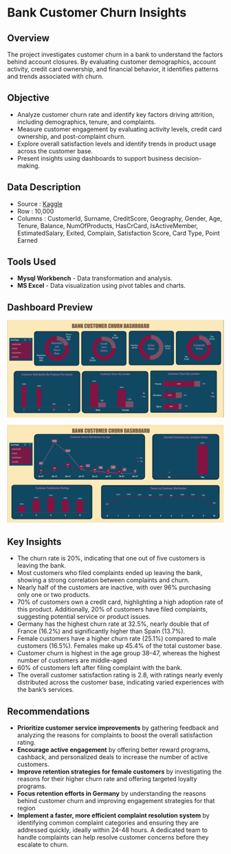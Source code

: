 # Bank Customer Churn Insights

## Overview

The project investigates customer churn in a bank to understand the factors behind account closures. By evaluating customer demographics, account activity, credit card ownership, and financial behavior, it identifies patterns and trends associated with churn.


## Objective
- Analyze customer churn rate and identify key factors driving attrition, including demographics, tenure, and complaints.
- Measure customer engagement by evaluating activity levels, credit card ownership, and post-complaint churn.
- Explore overall satisfaction levels and identify trends in product usage across the customer base.
- Present insights using dashboards to support business decision-making.

## Data Description
- Source : [Kaggle](https://www.kaggle.com/datasets/radheshyamkollipara/bank-customer-churn/data)
- Row : 10,000
- Columns : CustomerId, Surname, CreditScore, Geography, Gender, Age, Tenure, Balance, NumOfProducts, HasCrCard, IsActiveMember, EstimatedSalary, Exited, Complain, Satisfaction Score, Card Type, Point Earned


## Tools Used
- **Mysql Workbench** -   Data transformation and analysis.
- **MS Excel** - Data visualization using pivot tables and charts.

## Dashboard Preview
![Bank Customer Churn Dashboard 1](https://github.com/BalajiRamGanesh/Bank-Customer-Churn-Insights/blob/main/Images/Customer%20Churn%20Dashboard1.png?raw=true)

![Bank Customer Churn Dashboard 2](https://github.com/BalajiRamGanesh/Bank-Customer-Churn-Insights/blob/main/Images/Customer%20Churn%20Dashboard2.png?raw=true)

## Key Insights

- The churn rate is 20%, indicating that one out of five customers is leaving the bank.
- Most customers who filed complaints ended up leaving the bank, showing a strong correlation between complaints and churn.
- Nearly half of the customers are inactive, with over 96% purchasing only one or two products.
- 70% of customers own a credit card, highlighting a high adoption rate of this product. Additionally, 20% of customers have filed complaints, suggesting potential service or product issues.
- Germany has the highest churn rate at 32.5%, nearly double that of France (16.2%) and significantly higher than Spain (13.7%).
- Female customers have a higher churn rate (25.1%) compared to male customers (16.5%). Females make up 45.4% of the total customer base.
- Customer churn is highest in the age group 38–47, whereas the highest number of customers are middle-aged
- 60% of customers left after filing complaint with the bank.
- The overall customer satisfaction rating is 2.8, with ratings nearly evenly distributed across the customer base, indicating varied experiences with the bank’s services.

## Recommendations
- **Prioritize customer service improvements** by gathering feedback and analyzing the reasons for complaints to boost the overall satisfaction rating.
- **Encourage active engagement** by offering better reward programs, cashback, and personalized deals to increase the number of active customers.  
- **Improve retention strategies for female customers** by investigating the reasons for their higher churn rate and offering targeted loyalty programs.  
- **Focus retention efforts in Germany** by understanding the reasons behind customer churn and improving engagement strategies for that region  
- **Implement a faster, more efficient complaint resolution system** by identifying common complaint categories and ensuring they are addressed quickly, ideally within 24-48 hours. A dedicated team to handle complaints can help resolve customer concerns before they escalate to churn.




